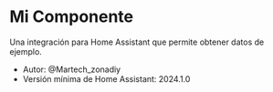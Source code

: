 # Mi Componente

Una integración para Home Assistant que permite obtener datos de ejemplo.

- Autor: @Martech_zonadiy
- Versión mínima de Home Assistant: 2024.1.0
